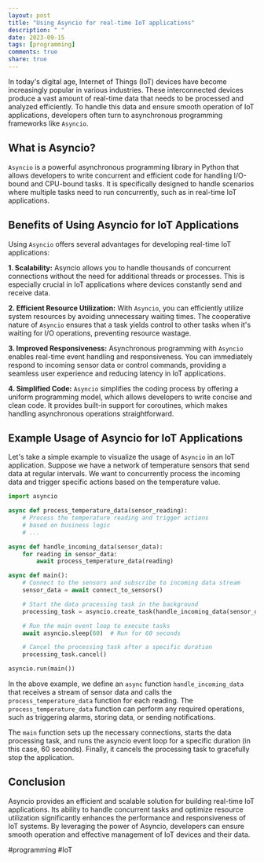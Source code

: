```yaml
---
layout: post
title: "Using Asyncio for real-time IoT applications"
description: " "
date: 2023-09-15
tags: [programming]
comments: true
share: true
---
```


In today's digital age, Internet of Things (IoT) devices have become increasingly popular in various industries. These interconnected devices produce a vast amount of real-time data that needs to be processed and analyzed efficiently. To handle this data and ensure smooth operation of IoT applications, developers often turn to asynchronous programming frameworks like `Asyncio`.

## What is Asyncio?

`Asyncio` is a powerful asynchronous programming library in Python that allows developers to write concurrent and efficient code for handling I/O-bound and CPU-bound tasks. It is specifically designed to handle scenarios where multiple tasks need to run concurrently, such as in real-time IoT applications.

## Benefits of Using Asyncio for IoT Applications

Using `Asyncio` offers several advantages for developing real-time IoT applications:

**1. Scalability:** Asyncio allows you to handle thousands of concurrent connections without the need for additional threads or processes. This is especially crucial in IoT applications where devices constantly send and receive data.

**2. Efficient Resource Utilization:** With `Asyncio`, you can efficiently utilize system resources by avoiding unnecessary waiting times. The cooperative nature of `Asyncio` ensures that a task yields control to other tasks when it's waiting for I/O operations, preventing resource wastage.

**3. Improved Responsiveness:** Asynchronous programming with `Asyncio` enables real-time event handling and responsiveness. You can immediately respond to incoming sensor data or control commands, providing a seamless user experience and reducing latency in IoT applications.

**4. Simplified Code:** `Asyncio` simplifies the coding process by offering a uniform programming model, which allows developers to write concise and clean code. It provides built-in support for coroutines, which makes handling asynchronous operations straightforward.

## Example Usage of Asyncio for IoT Applications

Let's take a simple example to visualize the usage of `Asyncio` in an IoT application. Suppose we have a network of temperature sensors that send data at regular intervals. We want to concurrently process the incoming data and trigger specific actions based on the temperature value.

```python
import asyncio

async def process_temperature_data(sensor_reading):
    # Process the temperature reading and trigger actions
    # based on business logic
    # ...

async def handle_incoming_data(sensor_data):
    for reading in sensor_data:
        await process_temperature_data(reading)

async def main():
    # Connect to the sensors and subscribe to incoming data stream
    sensor_data = await connect_to_sensors()

    # Start the data processing task in the background
    processing_task = asyncio.create_task(handle_incoming_data(sensor_data))

    # Run the main event loop to execute tasks
    await asyncio.sleep(60)  # Run for 60 seconds

    # Cancel the processing task after a specific duration
    processing_task.cancel()

asyncio.run(main())
```

In the above example, we define an `async` function `handle_incoming_data` that receives a stream of sensor data and calls the `process_temperature_data` function for each reading. The `process_temperature_data` function can perform any required operations, such as triggering alarms, storing data, or sending notifications.

The `main` function sets up the necessary connections, starts the data processing task, and runs the asyncio event loop for a specific duration (in this case, 60 seconds). Finally, it cancels the processing task to gracefully stop the application.

## Conclusion

Asyncio provides an efficient and scalable solution for building real-time IoT applications. Its ability to handle concurrent tasks and optimize resource utilization significantly enhances the performance and responsiveness of IoT systems. By leveraging the power of Asyncio, developers can ensure smooth operation and effective management of IoT devices and their data.

#programming #IoT